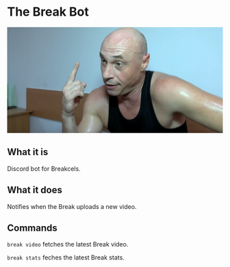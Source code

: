 # The Break Bot
![The Break](the-break.jpg)

## What it is
Discord bot for Breakcels.

## What it does
Notifies when the Break uploads a new video.

## Commands
`break video` fetches the latest Break video.

`break stats` feches the latest Break stats.